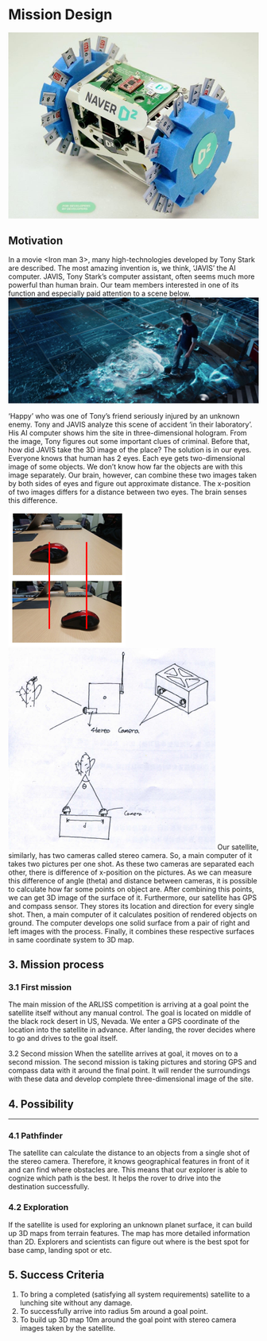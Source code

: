 # Mission Design
![](ar15.jpg)
## Motivation 
 In a movie <Iron man 3>, many high-technologies developed by Tony Stark are described. The most amazing invention is, we think, ‘JAVIS’ the AI computer. JAVIS, Tony Stark’s computer assistant, often seems much more powerful than human brain. Our team members interested in one of its function and especially paid attention to a scene below.
 ![](arl1501.png)
 
 ‘Happy’ who was one of Tony’s friend seriously injured by an unknown enemy. Tony and JAVIS analyze this scene of accident ‘in their laboratory’. His AI computer shows him the site in three-dimensional hologram. From the image, Tony figures out some important clues of criminal.  Before that, how did JAVIS take the 3D image of the place?
 The solution is in our eyes. Everyone knows that human has 2 eyes. Each eye gets two-dimensional image of some objects. We don’t know how far the objects are with this image separately. Our brain, however, can combine these two images taken by both sides of eyes and figure out approximate distance. The x-position of two images differs for a distance between two eyes. The brain senses this difference. 

![](arl1504.png)  ![](arl1503.png)
 Our satellite, similarly, has two cameras called stereo camera. So, a main computer of it takes two pictures per one shot. As these two cameras are separated each other, there is difference of x-position on the pictures. As we can measure this difference of angle (theta) and distance between cameras, it is possible to calculate how far some points on object are. After combining this points, we can get 3D image of the surface of it.
 Furthermore, our satellite has GPS and compass sensor. They stores its location and direction for every single shot. Then, a main computer of it calculates position of rendered objects on ground. The computer develops one solid surface from a pair of right and left images with the process. Finally, it combines these respective surfaces in same coordinate system to 3D map.  

## 3. Mission process
### 3.1 First mission
The main mission of the ARLISS competition is arriving at a goal point the satellite itself without any manual control. The goal is located on middle of the black rock desert in US, Nevada. We enter a GPS coordinate of the location into the satellite in advance. After landing, the rover decides where to go and drives to the goal itself.

3.2 Second mission
 When the satellite arrives at goal, it moves on to a second mission. The second mission is taking pictures and storing GPS and compass data with it around the final point. It will render the surroundings with these data and develop complete three-dimensional image of the site.

## 4. Possibility
---
### 4.1 Pathfinder
The satellite can calculate the distance to an objects from a single shot of the stereo camera. Therefore, it knows geographical features in front of it and can find where obstacles are. This means that our explorer is able to cognize which path is the best. It helps the rover to drive into the destination successfully.

### 4.2 Exploration
If the satellite is used for exploring an unknown planet surface, it can build up 3D maps from terrain features. The map has more detailed information than 2D. Explorers and scientists can figure out where is the best spot for base camp, landing spot or etc.

## 5. Success Criteria
1.  To bring a completed (satisfying all system requirements) satellite to a lunching site without any damage.
2. To successfully arrive into radius 5m around a goal point.
3. To build up 3D map 10m around the goal point with stereo camera images taken by the satellite. 
